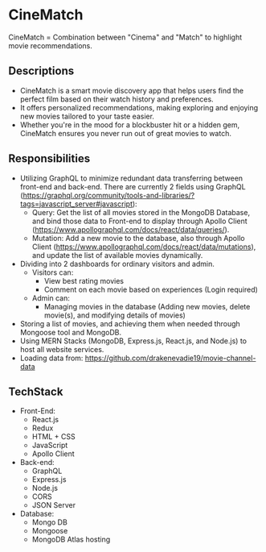 <h1>CineMatch</h1>

<p>CineMatch = Combination between "Cinema" and "Match" to highlight movie recommendations.</p>

<h2>Descriptions</h2>
<ul>
    <li>CineMatch is a smart movie discovery app that helps users find the perfect film based on their watch history and preferences.</li>
    <li>It offers personalized recommendations, making exploring and enjoying new movies tailored to your taste easier.</li>
    <li>Whether you're in the mood for a blockbuster hit or a hidden gem, CineMatch ensures you never run out of great movies to watch.</li>
</ul>
    
<h2>Responsibilities</h2>

- Utilizing GraphQL to minimize redundant data transferring between front-end and back-end. There are currently 2 fields using GraphQL (https://graphql.org/community/tools-and-libraries/?tags=javascript_server#javascript): 
    - Query: Get the list of all movies stored in the MongoDB Database, and bind those data to Front-end to display through Apollo Client (https://www.apollographql.com/docs/react/data/queries/).
    - Mutation: Add a new movie to the database, also through Apollo Client (https://www.apollographql.com/docs/react/data/mutations), and update the list of available movies dynamically. 
- Dividing into 2 dashboards for ordinary visitors and admin.
    - Visitors can: 
        - View best rating movies
        - Comment on each movie based on experiences (Login required)
    - Admin can:
        - Managing movies in the database (Adding new movies, delete movie(s), and modifying details of movies)
- Storing a list of movies, and achieving them when needed through Mongoose tool and MongoDB. 
- Using MERN Stacks (MongoDB, Express.js, React.js, and Node.js) to host all website services.
- Loading data from: https://github.com/drakenevadie19/movie-channel-data

<h2>TechStack</h2>

- Front-End: 
    - React.js
    - Redux
    - HTML + CSS
    - JavaScript
    - Apollo Client
- Back-end: 
    - GraphQL 
    - Express.js
    - Node.js
    - CORS
    - JSON Server
- Database: 
    - Mongo DB
    - Mongoose 
    - MongoDB Atlas hosting
